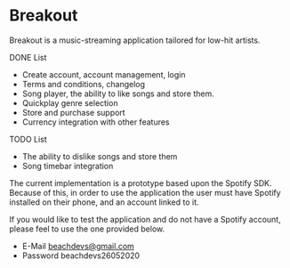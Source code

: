 # Breakout

Breakout is a music-streaming application tailored for low-hit artists.

DONE List
  - Create account, account management, login
  - Terms and conditions, changelog
  - Song player, the ability to like songs and store them.
  - Quickplay genre selection
  - Store and purchase support
  - Currency integration with other features
 
TODO List
  - The ability to dislike songs and store them
  - Song timebar integration
  
The current implementation is a prototype based upon the Spotify SDK.
Because of this, in order to use the application the user must have Spotify installed on their phone,
and an account linked to it.
  
If you would like to test the application and do not have a Spotify account, please feel to use the one provided below.
  - E-Mail    beachdevs@gmail.com
  - Password  beachdevs26052020 
  
